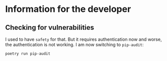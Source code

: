 # Information for the developer

## Checking for vulnerabilities

I used to have `safety` for that. But it requires authentication now and worse, the authentication is not working. I am now switching to `pip-audit`:

```bash
poetry run pip-audit
```
